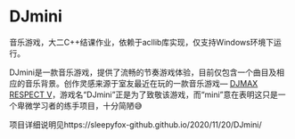 # DJmini

音乐游戏，大二C++结课作业，依赖于acllib库实现，仅支持Windows环境下运行。

DJmini是一款音乐游戏，提供了流畅的节奏游戏体验，目前仅包含一个曲目及相应的音乐背景。创作灵感来源于室友最近在玩的一款音乐游戏— [DJMAX RESPECT V](https://store.steampowered.com/app/960170/DJMAX_RESPECT_V/)，游戏名“DJmini”正是为了致敬该游戏，而“mini”意在表明这只是一个卑微学习者的练手项目，十分简陋😅

项目详细说明见https://sleepyfox-github.github.io/2020/11/20/DJmini/
